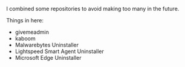 I combined some repositories to avoid making too many in the future.

Things in here:
- givemeadmin
- kaboom
- Malwarebytes Uninstaller
- Lightspeed Smart Agent Uninstaller
- Microsoft Edge Uninstaller

